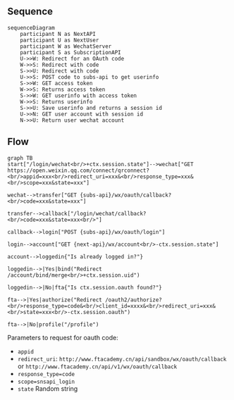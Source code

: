 ## Sequence

```mermaid
sequenceDiagram
    participant N as NextAPI
    participant U as NextUser
    participant W as WechatServer
    participant S as SubscriptionAPI
    U->>W: Redirect for an OAuth code 
    W->>S: Redirect with code
    S->>U: Redirect with code
    U->>S: POST code to subs-api to get userinfo
    S->>W: GET access token
    W->>S: Returns access token
    S->>W: GET userinfo with access token
    W->>S: Returns userinfo
    S->>U: Save userinfo and returns a session id
    U->>N: GET user account with session id
    N->>U: Return user wechat account
```

## Flow

```mermaid
graph TB
start["/login/wechat<br/>+ctx.session.state"]-->wechat["GET https://open.weixin.qq.com/connect/qrconnect?<br/>appid=xxx<br/>redirect_uri=xxx&<br/>response_type=xxx&<br/>scope=xxx&state=xxx"]

wechat-->transfer["GET {subs-api}/wx/oauth/callback?<br/>code=xxx&state=xxx"]

transfer-->callback["/login/wechat/callback?<br/>code=xxx&state=xxx<br/>"]

callback-->login["POST {subs-api}/wx/oauth/login"]

login-->account["GET {next-api}/wx/account<br/>-ctx.session.state"]

account-->loggedin{"Is already logged in?"}

loggedin-->|Yes|bind("Redirect /account/bind/merge<br/>+ctx.session.uid")

loggedin-->|No|fta{"Is ctx.session.oauth found?"}

fta-->|Yes|authorize("Redirect /oauth2/authorize?<br/>response_type=code&<br/>client_id=xxxx&<br/>redirect_uri=xxx&<br/>state=xxx<br/>-ctx.session.oauth")

fta-->|No|profile("/profile")
```

Parameters to request for oauth code:

* `appid`
* `redirect_uri`: `http://www.ftacademy.cn/api/sandbox/wx/oauth/callback` or `http://www.ftacademy.cn/api/v1/wx/oauth/callback`
* `response_type=code`
* `scope=snsapi_login`
* `state` Random string
